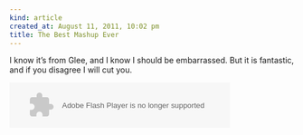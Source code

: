 ```yaml
---
kind: article
created_at: August 11, 2011, 10:02 pm
title: The Best Mashup Ever
---
```


<div><p>I know it&#8217;s from Glee, and I know I should be embarrassed. But it is fantastic, and if you disagree I will cut you.</p>
<p><object width="390" height="80"><param name="movie" value="http://rd.io/e/QA3xKzuzqQ"></param><param name="allowFullScreen" value="true"></param><param name="allowscriptaccess" value="always"><embed src="http://rd.io/e/QA3xKzuzqQ" type="application/x-shockwave-flash" allowscriptaccess="always" allowfullscreen="true" width="390" height="80"></embed></param></object></p></div>